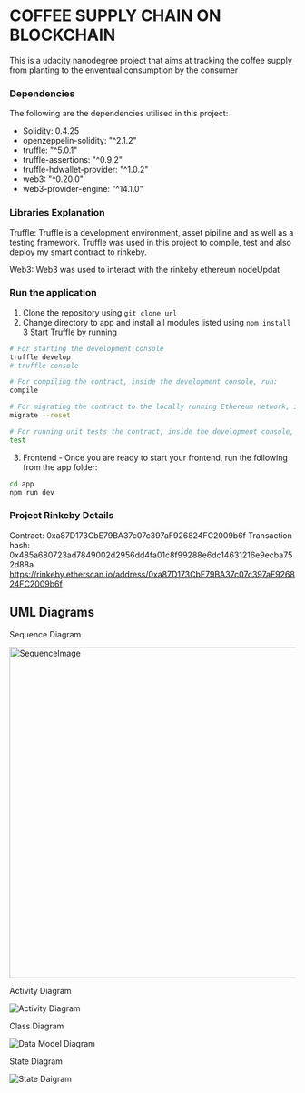 # COFFEE SUPPLY CHAIN ON BLOCKCHAIN
This is a udacity nanodegree project that aims at tracking the coffee supply from planting to the enventual consumption by the consumer

### Dependencies 
The following are the dependencies utilised in this project:
- Solidity: 0.4.25
- openzeppelin-solidity: "^2.1.2"
- truffle: "^5.0.1"
- truffle-assertions: "^0.9.2"
- truffle-hdwallet-provider: "^1.0.2"
- web3: "^0.20.0"
- web3-provider-engine: "^14.1.0"

### Libraries Explanation
Truffle: Truffle is a development environment, asset pipiline and as well as a testing framework. Truffle was used in this project to compile, test and also deploy my smart contract to rinkeby. 

Web3: Web3 was used to interact with the rinkeby ethereum nodeUpdat

### Run the application
1. Clone the repository using `git clone url`
2. Change directory to app and install all modules listed using
   `npm install`
3 Start Truffle by running
```bash
# For starting the development console
truffle develop
# truffle console

# For compiling the contract, inside the development console, run:
compile

# For migrating the contract to the locally running Ethereum network, inside the development console
migrate --reset

# For running unit tests the contract, inside the development console, run:
test
```

3. Frontend - Once you are ready to start your frontend, run the following from the app folder:
```bash
cd app
npm run dev
```

### Project Rinkeby Details
Contract: 0xa87D173CbE79BA37c07c397aF926824FC2009b6f
Transaction hash: 0x485a680723ad7849002d2956dd4fa01c8f99288e6dc14631216e9ecba752d88a
https://rinkeby.etherscan.io/address/0xa87D173CbE79BA37c07c397aF926824FC2009b6f


## UML Diagrams
Sequence Diagram

<img width="582" alt="SequenceImage" src="https://user-images.githubusercontent.com/24871973/123308854-19961980-d51c-11eb-9203-05444a46a671.png">

Activity Diagram

![Activity Diagram](https://user-images.githubusercontent.com/24871973/123317165-98438480-d525-11eb-9c46-445f7ceb272a.png)


Class Diagram

![Data Model Diagram](https://user-images.githubusercontent.com/24871973/123309199-86111880-d51c-11eb-862a-410985c42829.png)

State Diagram

![State Daigram](https://user-images.githubusercontent.com/24871973/123317136-9083e000-d525-11eb-9e73-6668d0ef0246.png)

